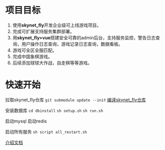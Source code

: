 
# 项目目标
1. 使用**skynet_fly**开发企业级可上线游戏项目。
2. 完成可扩展支持服务集群部署。
3. 用**skynet_fly+vue**搭建安全可靠的admin后台，支持服务监控，警告日志查询，用户操作日志查询，游戏记录日志查询，数据看板。
4. 游戏可全区全服匹配。
5. 完成中国象棋游戏。
6. 后续添加球球大作战，自走棋等等游戏。

# 快速开始
拉取skynet_fly仓库
`git submodule update --init`
[编译skynet_fly仓库](https://huahua132.github.io/2023/02/25/skynet_fly_word/word_1/C_builder/)

安装数据库
`cd dbinstall`
`sh setup.sh`
`sh run.sh`

启动mysql
启动redis

启动所有服务
`sh script all_restart.sh`

[介绍文档](https://huahua132.github.io/2024/02/17/think/skynet_fly_demo/)